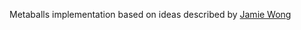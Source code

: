 Metaballs implementation based on ideas described by [Jamie Wong](http://jamie-wong.com/2014/08/19/metaballs-and-marching-squares/ )